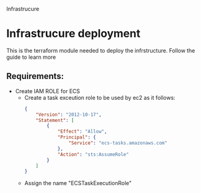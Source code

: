 Infrastrucure 
# Infrastrucure deployment
This is the terraform module needed to deploy the infrstructure. Follow the guide to learn more

## Requirements:
- Create IAM ROLE for ECS
    - Create a task exceution role to be used by ec2 as it follows:
        ```json
        {
            "Version": "2012-10-17",
            "Statement": [
                {
                    "Effect": "Allow",
                    "Principal": {
                        "Service": "ecs-tasks.amazonaws.com"
                    },
                    "Action": "sts:AssumeRole"
                }
            ]
        }
        ```
    - Assign the name "ECSTaskExecutionRole"